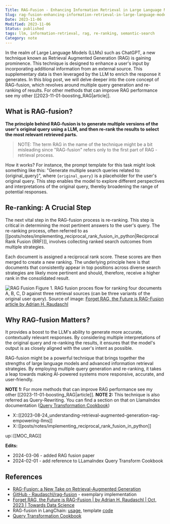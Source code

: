 ```yaml
---
Title: RAG-Fusion - Enhancing Information Retrieval in Large Language Models
Slug: rag-fusion-enhancing-information-retrieval-in-large-language-models
Date: 2023-11-06
Modified: 2023-11-06
Status: published
tags: llm, information-retrieval, rag, re-ranking, semantic-search 
Category: note
---
```


In the realm of Large Language Models (LLMs) such as ChatGPT, a new technique known as Retrieval Augmented Generation (RAG) is gaining prominence. This technique is designed to enhance a user's input by incorporating additional information from an external source. This supplementary data is then leveraged by the LLM to enrich the response it generates. In this blog post, we will delve deeper into the core concept of RAG-fusion, which revolves around multiple query generation and re-ranking of results. For other methods that can improve RAG performance see my other [[2023-11-01-boosting_RAG|article]].

## What is RAG-fusion?

**The principle behind RAG-fusion is to generate multiple versions of the user's original query using a LLM, and then re-rank the results to select the most relevant retrieved parts.**

> NOTE: The term RAG in the name of the technique might be a bit misleading since "RAG-fusion" refers only to the first part of RAG - retrieval process.

How it works? For instance, the prompt template for this task might look something like this: "Generate multiple search queries related to: {original_query}", where `{original_query}` is a placeholder for the user's original query. This step enables the model to explore different perspectives and interpretations of the original query, thereby broadening the range of potential responses.

## Re-ranking: A Crucial Step

The next vital step in the RAG-fusion process is re-ranking. This step is critical in determining the most pertinent answers to the user's query. The re-ranking process, often referred to as [[posts/notes/implementing_reciprocal_rank_fusion_in_python|Reciprocal Rank Fusion (RRF)]], involves collecting ranked search outcomes from multiple strategies.

Each document is assigned a reciprocal rank score. These scores are then merged to create a new ranking. The underlying principle here is that documents that consistently appear in top positions across diverse search strategies are likely more pertinent and should, therefore, receive a higher rank in the consolidated result.

![RAG Fusion](https://miro.medium.com/v2/resize:fit:1400/1*tDALPmWxwAPf7UADpZwjWQ@2x.jpeg)
Figure 1. RAG fusion proces flow for ranking four documents A, B, C, D against three retrieval sources (can be three variants of the original user query). Source of image: [Forget RAG, the Future is RAG-Fusion article by Adrian H. Raudaschl](https://towardsdatascience.com/forget-rag-the-future-is-rag-fusion-1147298d8ad1)

## Why RAG-fusion Matters?

It provides a boost to the LLM's ability to generate more accurate, contextually relevant responses. By considering multiple interpretations of the original query and re-ranking the results, it ensures that the model's output is as closely aligned with the user's intent as possible.

RAG-fusion might be a powerful technique that brings together the strengths of large language models and advanced information retrieval strategies. By employing multiple query generation and re-ranking, it takes a leap towards making AI-powered systems more responsive, accurate, and user-friendly.

**NOTE 1:** For more methods that can improve RAG performance see my other [[2023-11-01-boosting_RAG|article]].
**NOTE 2:** This technique is also referred as Query-Rewriting. You can find a section on that on LlamaIndex documentation ([Query Transformation Cookbook](https://docs.llamaindex.ai/en/stable/examples/query_transformations/query_transform_cookbook.html))

- X::[[2023-08-24_understanding-retrieval-augmented-generation-rag-empowering-llms]]
- X::[[posts/notes/implementing_reciprocal_rank_fusion_in_python]]

up::[[MOC_RAG]]

**Edits:**
- 2024-03-06 - added RAG fusion paper
- 2024-02-01 - add reference to LLamaIndex Query Transform Cookbook

## References
- [RAG-Fusion: a New Take on Retrieval-Augmented Generation](https://arxiv.org/html/2402.03367v2)
- [GitHub - Raudaschl/rag-fusion](https://github.com/Raudaschl/rag-fusion/tree/master) - exemplary implementation
- [Forget RAG, the Future is RAG-Fusion | by Adrian H. Raudaschl | Oct, 2023 | Towards Data Science](https://towardsdatascience.com/forget-rag-the-future-is-rag-fusion-1147298d8ad1)
- RAG-fusion in LangChain: [usage](https://python.langchain.com/docs/templates/rag-fusion), template [code](https://github.com/langchain-ai/langchain/tree/master/templates/rag-fusion)
- [Query Transformation Cookbook](https://docs.llamaindex.ai/en/stable/examples/query_transformations/query_transform_cookbook.html)
